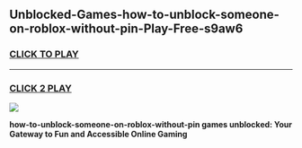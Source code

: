 
## Unblocked-Games-how-to-unblock-someone-on-roblox-without-pin-Play-Free-s9aw6
<h3>
<a href="https://premium76.site?title=how-to-unblock-someone-on-roblox-without-pin&ref=21A">CLICK TO PLAY</a></h3>
<hr>

<h3>
<a href="https://premium76.site?title=how-to-unblock-someone-on-roblox-without-pin&ref=21A">CLICK 2 PLAY</a>
  
</h3>

<a href="https://premium76.site?title=how-to-unblock-someone-on-roblox-without-pin&ref=21A"><img src="https://clearcache.store/games.png"></a>


**how-to-unblock-someone-on-roblox-without-pin games unblocked: Your Gateway to Fun and Accessible Online Gaming**
